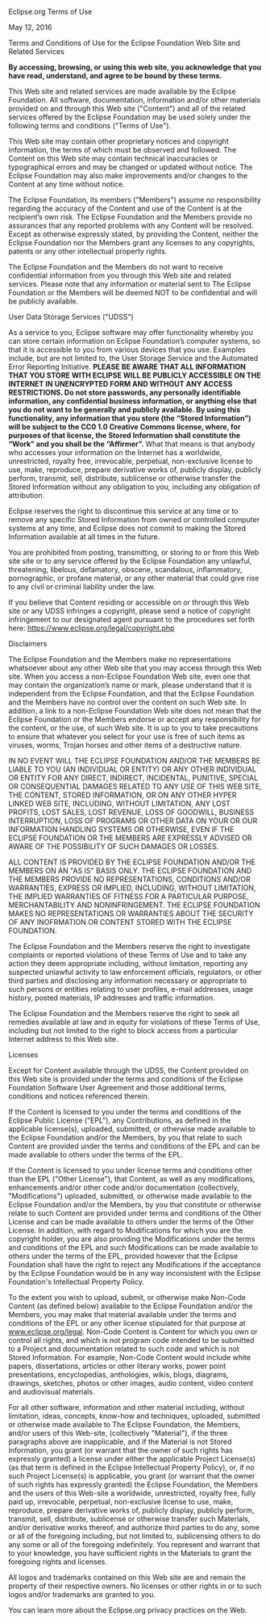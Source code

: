 Eclipse.org Terms of Use

May 12, 2016

Terms and Conditions of Use for the Eclipse Foundation Web Site and Related Services

**By accessing, browsing, or using this web site, you acknowledge that you have read, understand, and agree to be bound by these terms.**

This Web site and related services are made available by the Eclipse Foundation. All software, documentation, information and/or other materials provided on and through this Web site ("Content") and all of the related services offered by the Eclipse Foundation may be used solely under the following terms and conditions ("Terms of Use").

This Web site may contain other proprietary notices and copyright information, the terms of which must be observed and followed. The Content on this Web site may contain technical inaccuracies or typographical errors and may be changed or updated without notice. The Eclipse Foundation may also make improvements and/or changes to the Content at any time without notice.

The Eclipse Foundation, its members ("Members") assume no responsibility regarding the accuracy of the Content and use of the Content is at the recipient’s own risk. The Eclipse Foundation and the Members provide no assurances that any reported problems with any Content will be resolved. Except as otherwise expressly stated, by providing the Content, neither the Eclipse Foundation nor the Members grant any licenses to any copyrights, patents or any other intellectual property rights.

The Eclipse Foundation and the Members do not want to receive confidential information from you through this Web site and related services. Please note that any information or material sent to The Eclipse Foundation or the Members will be deemed NOT to be confidential and will be publicly available.

User Data Storage Services ("UDSS")

As a service to you, Eclipse software may offer functionality whereby you can store certain information on Eclipse Foundation’s computer systems, so that it is accessible to you from various devices that you use. Examples include, but are not limited to, the User Storage Service and the Automated Error Reporting Initiative. **PLEASE BE AWARE THAT ALL INFORMATION THAT YOU STORE WITH ECLIPSE WILL BE PUBLICLY ACCESSIBLE ON THE INTERNET IN UNENCRYPTED FORM AND WITHOUT ANY ACCESS RESTRICTIONS. Do not store passwords, any personally identifiable information, any confidential business information, or anything else that you do not want to be generally and publicly available. By using this functionality, any information that you store (the “Stored Information”) will be subject to the CC0 1.0 Creative Commons license, where, for purposes of that license, the Stored Information shall constitute the “Work” and you shall be the “Affirmer”.** What that means is that anybody who accesses your information on the Internet has a worldwide, unrestricted, royalty free, irrevocable, perpetual, non-exclusive license to use, make, reproduce, prepare derivative works of, publicly display, publicly perform, transmit, sell, distribute, sublicense or otherwise transfer the Stored Information without any obligation to you, including any obligation of attribution.

Eclipse reserves the right to discontinue this service at any time or to remove any specific Stored Information from owned or controlled computer systems at any time, and Eclipse does not commit to making the Stored Information available at all times in the future.

You are prohibited from posting, transmitting, or storing to or from this Web site site or to any service offered by the Eclipse Foundation any unlawful, threatening, libelous, defamatory, obscene, scandalous, inflammatory, pornographic, or profane material, or any other material that could give rise to any civil or criminal liability under the law.

If you believe that Content residing or accessible on or through this Web site or any UDSS infringes a copyright, please send a notice of copyright infringement to our designated agent pursuant to the procedures set forth here: https://www.eclipse.org/legal/copyright.php

Disclaimers

The Eclipse Foundation and the Members make no representations whatsoever about any other Web site that you may access through this Web site. When you access a non-Eclipse Foundation Web site, even one that may contain the organization’s name or mark, please understand that it is independent from the Eclipse Foundation, and that the Eclipse Foundation and the Members have no control over the content on such Web site. In addition, a link to a non-Eclipse Foundation Web site does not mean that the Eclipse Foundation or the Members endorse or accept any responsibility for the content, or the use, of such Web site. It is up to you to take precautions to ensure that whatever you select for your use is free of such items as viruses, worms, Trojan horses and other items of a destructive nature.

IN NO EVENT WILL THE ECLIPSE FOUNDATION AND/OR THE MEMBERS BE LIABLE TO YOU (AN INDIVIDUAL OR ENTITY) OR ANY OTHER INDIVIDUAL OR ENTITY FOR ANY DIRECT, INDIRECT, INCIDENTAL, PUNITIVE, SPECIAL OR CONSEQUENTIAL DAMAGES RELATED TO ANY USE OF THIS WEB SITE, THE CONTENT, STORED INFORMATION, OR ON ANY OTHER HYPER LINKED WEB SITE, INCLUDING, WITHOUT LIMITATION, ANY LOST PROFITS, LOST SALES, LOST REVENUE, LOSS OF GOODWILL, BUSINESS INTERRUPTION, LOSS OF PROGRAMS OR OTHER DATA ON YOUR OR OUR INFORMATION HANDLING SYSTEMS OR OTHERWISE, EVEN IF THE ECLIPSE FOUNDATION OR THE MEMBERS ARE EXPRESSLY ADVISED OR AWARE OF THE POSSIBILITY OF SUCH DAMAGES OR LOSSES.

ALL CONTENT IS PROVIDED BY THE ECLIPSE FOUNDATION AND/OR THE MEMBERS ON AN "AS IS" BASIS ONLY. THE ECLIPSE FOUNDATION AND THE MEMBERS PROVIDE NO REPRESENTATIONS, CONDITIONS AND/OR WARRANTIES, EXPRESS OR IMPLIED, INCLUDING, WITHOUT LIMITATION, THE IMPLIED WARRANTIES OF FITNESS FOR A PARTICULAR PURPOSE, MERCHANTABILITY AND NONINFRINGEMENT. THE ECLIPSE FOUNDATION MAKES NO REPRESENTATIONS OR WARRANTIES ABOUT THE SECURITY OF ANY INOFRMATION OR CONTENT STORED WITH THE ECLIPSE FOUNDATION.

The Eclipse Foundation and the Members reserve the right to investigate complaints or reported violations of these Terms of Use and to take any action they deem appropriate including, without limitation, reporting any suspected unlawful activity to law enforcement officials, regulators, or other third parties and disclosing any information necessary or appropriate to such persons or entities relating to user profiles, e-mail addresses, usage history, posted materials, IP addresses and traffic information.

The Eclipse Foundation and the Members reserve the right to seek all remedies available at law and in equity for violations of these Terms of Use, including but not limited to the right to block access from a particular Internet address to this Web site.

Licenses

Except for Content available through the UDSS, the Content provided on this Web site is provided under the terms and conditions of the Eclipse Foundation Software User Agreement and those additional terms, conditions and notices referenced therein.

If the Content is licensed to you under the terms and conditions of the Eclipse Public License ("EPL"), any Contributions, as defined in the applicable license(s), uploaded, submitted, or otherwise made available to the Eclipse Foundation and/or the Members, by you that relate to such Content are provided under the terms and conditions of the EPL and can be made available to others under the terms of the EPL.

If the Content is licensed to you under license terms and conditions other than the EPL ("Other License"), that Content, as well as any modifications, enhancements and/or other code and/or documentation (collectively, "Modifications") uploaded, submitted, or otherwise made available to the Eclipse Foundation and/or the Members, by you that constitute or otherwise relate to such Content are provided under terms and conditions of the Other License and can be made available to others under the terms of the Other License. In addition, with regard to Modifications for which you are the copyright holder, you are also providing the Modifications under the terms and conditions of the EPL and such Modifications can be made available to others under the terms of the EPL, provided however that the Eclipse Foundation shall have the right to reject any Modifications if the acceptance by the Eclipse Foundation would be in any way inconsistent with the Eclipse Foundation's Intellectual Property Policy.

To the extent you wish to upload, submit, or otherwise make Non-Code Content (as defined below) available to the Eclipse Foundation and/or the Members, you may make that material available under the terms and conditions of the EPL or any other license stipulated for that purpose at www.eclipse.org/legal. Non-Code Content is Content for which you own or control all rights, and which is not program code intended to be submitted to a Project and documentation related to such code and which is not Stored Information. For example, Non-Code Content would include white papers, dissertations, articles or other literary works, power point presentations, encyclopedias, anthologies, wikis, blogs, diagrams, drawings, sketches, photos or other images, audio content, video content and audiovisual materials.

For all other software, information and other material including, without limitation, ideas, concepts, know-how and techniques, uploaded, submitted or otherwise made available to The Eclipse Foundation, the Members, and/or users of this Web-site, (collectively "Material"), if the three paragraphs above are inapplicable, and if the Material is not Stored Information, you grant (or warrant that the owner of such rights has expressly granted) a license under either the applicable Project License(s) (as that term is defined in the Eclipse Intellectual Property Policy), or, if no such Project License(s) is applicable, you grant (or warrant that the owner of such rights has expressly granted) the Eclipse Foundation, the Members and the users of this Web-site a worldwide, unrestricted, royalty free, fully paid up, irrevocable, perpetual, non-exclusive license to use, make, reproduce, prepare derivative works of, publicly display, publicly perform, transmit, sell, distribute, sublicense or otherwise transfer such Materials, and/or derivative works thereof, and authorize third parties to do any, some or all of the foregoing including, but not limited to, sublicensing others to do any some or all of the foregoing indefinitely. You represent and warrant that to your knowledge, you have sufficient rights in the Materials to grant the foregoing rights and licenses.

All logos and trademarks contained on this Web site are and remain the property of their respective owners. No licenses or other rights in or to such logos and/or trademarks are granted to you.

You can learn more about the Eclipse.org privacy practices on the Web.